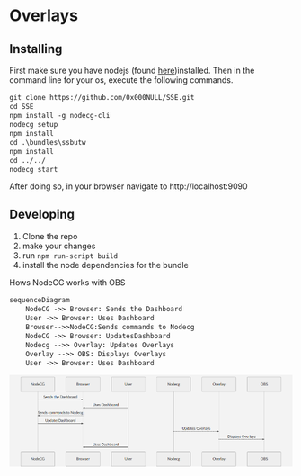 # Overlays


## Installing
	
First make sure you have nodejs (found [here](https://nodejs.org/))installed. 
Then in the command line for your os, execute the following commands.

    git clone https://github.com/0x000NULL/SSE.git
    cd SSE
    npm install -g nodecg-cli
    nodecg setup
    npm install
    cd .\bundles\ssbutw 
    npm install
    cd ../../
    nodecg start
After doing so, in your browser navigate to http://localhost:9090

## Developing

 1. Clone the repo 
 2. make your changes 
 3. run `npm run-script build` 
 4. install the node dependencies for the bundle


Hows NodeCG works with OBS
```mermaid
sequenceDiagram
    NodeCG ->> Browser: Sends the Dashboard
    User ->> Browser: Uses Dashboard
    Browser-->>NodeCG:Sends commands to Nodecg 
    NodeCG ->> Browser: UpdatesDashboard
    Nodecg -->> Overlay: Updates Overlays
    Overlay -->> OBS: Displays Overlays
    User ->> Browser: Uses Dashboard
```

![Sequence Diagram](./wiki/img/nodecgDiagram.png)

